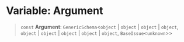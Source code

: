 # Variable: Argument

> `const` **Argument**: `GenericSchema`\<`object` \| `object` \| `object` \| `object`, `object` \| `object` \| `object` \| `object` \| `object`, `BaseIssue`\<`unknown`\>\>
